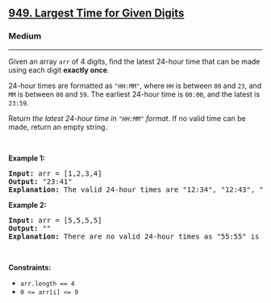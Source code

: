 <h2><a href="https://leetcode.com/problems/largest-time-for-given-digits/">949. Largest Time for Given Digits</a></h2><h3>Medium</h3><hr><p>Given an array <code>arr</code> of 4 digits, find the latest 24-hour time that can be made using each digit <strong>exactly once</strong>.</p>

<p>24-hour times are formatted as <code>&quot;HH:MM&quot;</code>, where <code>HH</code> is between <code>00</code> and <code>23</code>, and <code>MM</code> is between <code>00</code> and <code>59</code>. The earliest 24-hour time is <code>00:00</code>, and the latest is <code>23:59</code>.</p>

<p>Return <em>the latest 24-hour time in <code>&quot;HH:MM&quot;</code> format</em>. If no valid time can be made, return an empty string.</p>

<p>&nbsp;</p>
<p><strong class="example">Example 1:</strong></p>

<pre>
<strong>Input:</strong> arr = [1,2,3,4]
<strong>Output:</strong> &quot;23:41&quot;
<strong>Explanation:</strong> The valid 24-hour times are &quot;12:34&quot;, &quot;12:43&quot;, &quot;13:24&quot;, &quot;13:42&quot;, &quot;14:23&quot;, &quot;14:32&quot;, &quot;21:34&quot;, &quot;21:43&quot;, &quot;23:14&quot;, and &quot;23:41&quot;. Of these times, &quot;23:41&quot; is the latest.
</pre>

<p><strong class="example">Example 2:</strong></p>

<pre>
<strong>Input:</strong> arr = [5,5,5,5]
<strong>Output:</strong> &quot;&quot;
<strong>Explanation:</strong> There are no valid 24-hour times as &quot;55:55&quot; is not valid.
</pre>

<p>&nbsp;</p>
<p><strong>Constraints:</strong></p>

<ul>
	<li><code>arr.length == 4</code></li>
	<li><code>0 &lt;= arr[i] &lt;= 9</code></li>
</ul>
